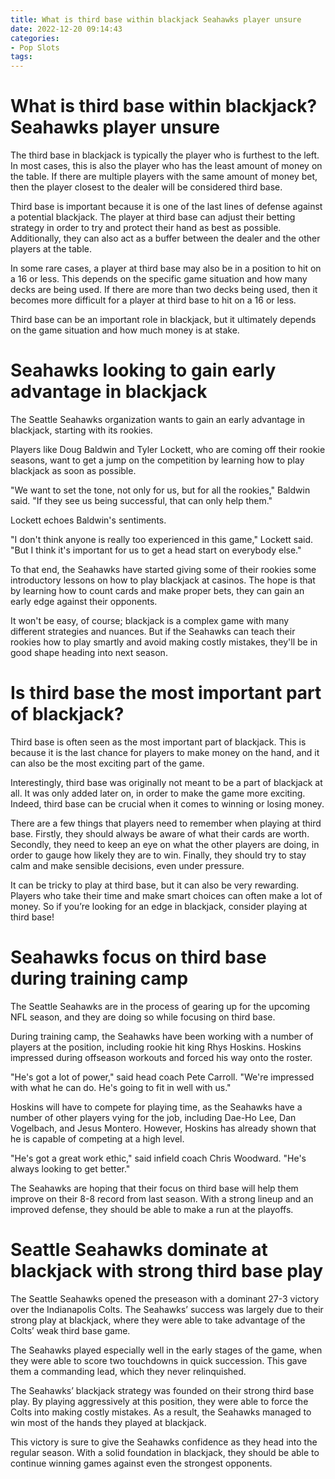 ```yaml
---
title: What is third base within blackjack Seahawks player unsure
date: 2022-12-20 09:14:43
categories:
- Pop Slots
tags:
---
```



#  What is third base within blackjack? Seahawks player unsure

The third base in blackjack is typically the player who is furthest to the left. In most cases, this is also the player who has the least amount of money on the table. If there are multiple players with the same amount of money bet, then the player closest to the dealer will be considered third base.

Third base is important because it is one of the last lines of defense against a potential blackjack. The player at third base can adjust their betting strategy in order to try and protect their hand as best as possible. Additionally, they can also act as a buffer between the dealer and the other players at the table.

In some rare cases, a player at third base may also be in a position to hit on a 16 or less. This depends on the specific game situation and how many decks are being used. If there are more than two decks being used, then it becomes more difficult for a player at third base to hit on a 16 or less.

Third base can be an important role in blackjack, but it ultimately depends on the game situation and how much money is at stake.

#  Seahawks looking to gain early advantage in blackjack

The Seattle Seahawks organization wants to gain an early advantage in blackjack, starting with its rookies.

Players like Doug Baldwin and Tyler Lockett, who are coming off their rookie seasons, want to get a jump on the competition by learning how to play blackjack as soon as possible.

"We want to set the tone, not only for us, but for all the rookies," Baldwin said. "If they see us being successful, that can only help them."

Lockett echoes Baldwin's sentiments.

"I don't think anyone is really too experienced in this game," Lockett said. "But I think it's important for us to get a head start on everybody else." 


To that end, the Seahawks have started giving some of their rookies some introductory lessons on how to play blackjack at casinos. The hope is that by learning how to count cards and make proper bets, they can gain an early edge against their opponents.

It won't be easy, of course; blackjack is a complex game with many different strategies and nuances. But if the Seahawks can teach their rookies how to play smartly and avoid making costly mistakes, they'll be in good shape heading into next season.

#  Is third base the most important part of blackjack?

Third base is often seen as the most important part of blackjack. This is because it is the last chance for players to make money on the hand, and it can also be the most exciting part of the game.

Interestingly, third base was originally not meant to be a part of blackjack at all. It was only added later on, in order to make the game more exciting. Indeed, third base can be crucial when it comes to winning or losing money.

There are a few things that players need to remember when playing at third base. Firstly, they should always be aware of what their cards are worth. Secondly, they need to keep an eye on what the other players are doing, in order to gauge how likely they are to win. Finally, they should try to stay calm and make sensible decisions, even under pressure.

It can be tricky to play at third base, but it can also be very rewarding. Players who take their time and make smart choices can often make a lot of money. So if you’re looking for an edge in blackjack, consider playing at third base!

#  Seahawks focus on third base during training camp

The Seattle Seahawks are in the process of gearing up for the upcoming NFL season, and they are doing so while focusing on third base.

During training camp, the Seahawks have been working with a number of players at the position, including rookie hit king Rhys Hoskins. Hoskins impressed during offseason workouts and forced his way onto the roster.

"He's got a lot of power," said head coach Pete Carroll. "We're impressed with what he can do. He's going to fit in well with us."

Hoskins will have to compete for playing time, as the Seahawks have a number of other players vying for the job, including Dae-Ho Lee, Dan Vogelbach, and Jesus Montero. However, Hoskins has already shown that he is capable of competing at a high level.

"He's got a great work ethic," said infield coach Chris Woodward. "He's always looking to get better."

The Seahawks are hoping that their focus on third base will help them improve on their 8-8 record from last season. With a strong lineup and an improved defense, they should be able to make a run at the playoffs.

#  Seattle Seahawks dominate at blackjack with strong third base play

The Seattle Seahawks opened the preseason with a dominant 27-3 victory over the Indianapolis Colts. The Seahawks’ success was largely due to their strong play at blackjack, where they were able to take advantage of the Colts’ weak third base game.

The Seahawks played especially well in the early stages of the game, when they were able to score two touchdowns in quick succession. This gave them a commanding lead, which they never relinquished.

The Seahawks’ blackjack strategy was founded on their strong third base play. By playing aggressively at this position, they were able to force the Colts into making costly mistakes. As a result, the Seahawks managed to win most of the hands they played at blackjack.

This victory is sure to give the Seahawks confidence as they head into the regular season. With a solid foundation in blackjack, they should be able to continue winning games against even the strongest opponents.